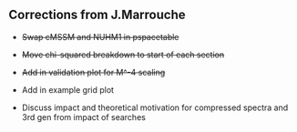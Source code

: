 ## Corrections from J.Marrouche

* ~~Swap cMSSM and NUHM1 in pspacetable~~

* ~~Move chi-squared breakdown to start of each section~~

* ~~Add in validation plot for M^-4 scaling~~

* Add in example grid plot

* Discuss impact and theoretical motivation for compressed spectra and 3rd gen
  from impact of searches
